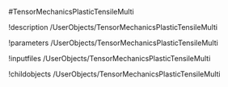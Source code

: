 <!-- MOOSE Object Documentation Stub: Remove this when content is added. -->
#TensorMechanicsPlasticTensileMulti

!description /UserObjects/TensorMechanicsPlasticTensileMulti

!parameters /UserObjects/TensorMechanicsPlasticTensileMulti

!inputfiles /UserObjects/TensorMechanicsPlasticTensileMulti

!childobjects /UserObjects/TensorMechanicsPlasticTensileMulti
